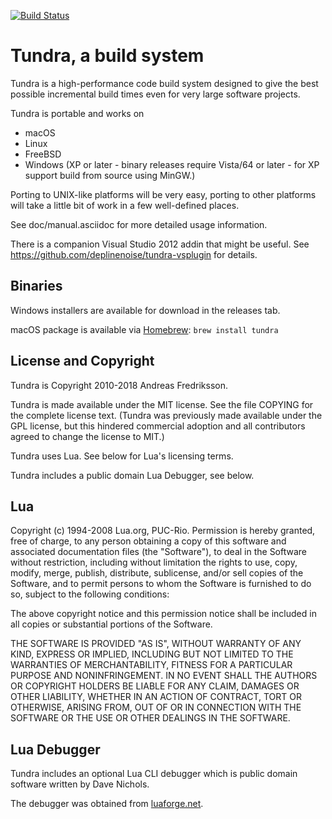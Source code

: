 [![Build Status](https://travis-ci.org/deplinenoise/tundra.svg?branch=master)](https://travis-ci.org/deplinenoise/tundra)

Tundra, a build system
=============================================================================

Tundra is a high-performance code build system designed to give the best
possible incremental build times even for very large software projects.

Tundra is portable and works on

  - macOS
  - Linux
  - FreeBSD
  - Windows (XP or later - binary releases require Vista/64 or later - for XP support build from source using MinGW.)

Porting to UNIX-like platforms will be very easy, porting to other platforms
will take a little bit of work in a few well-defined places.

See doc/manual.asciidoc for more detailed usage information.

There is a companion Visual Studio 2012 addin that might be useful. See
https://github.com/deplinenoise/tundra-vsplugin for details.

Binaries
-----------------------------------------------------------------------------

Windows installers are available for download in the releases tab.

macOS package is available via [Homebrew](http://brew.sh): `brew install tundra`

License and Copyright
-----------------------------------------------------------------------------

Tundra is Copyright 2010-2018 Andreas Fredriksson.

Tundra is made available under the MIT license. See the file COPYING for the
complete license text. (Tundra was previously made available under the GPL
license, but this hindered commercial adoption and all contributors agreed to
change the license to MIT.)

Tundra uses Lua. See below for Lua's licensing terms.

Tundra includes a public domain Lua Debugger, see below.

Lua
-----------------------------------------------------------------------------

Copyright (c) 1994-2008 Lua.org, PUC-Rio.
Permission is hereby granted, free of charge, to any person obtaining a copy of
this software and associated documentation files (the "Software"), to deal in
the Software without restriction, including without limitation the rights to
use, copy, modify, merge, publish, distribute, sublicense, and/or sell copies
of the Software, and to permit persons to whom the Software is furnished to do
so, subject to the following conditions:

The above copyright notice and this permission notice shall be included in all
copies or substantial portions of the Software.

THE SOFTWARE IS PROVIDED "AS IS", WITHOUT WARRANTY OF ANY KIND, EXPRESS OR
IMPLIED, INCLUDING BUT NOT LIMITED TO THE WARRANTIES OF MERCHANTABILITY,
FITNESS FOR A PARTICULAR PURPOSE AND NONINFRINGEMENT. IN NO EVENT SHALL THE
AUTHORS OR COPYRIGHT HOLDERS BE LIABLE FOR ANY CLAIM, DAMAGES OR OTHER
LIABILITY, WHETHER IN AN ACTION OF CONTRACT, TORT OR OTHERWISE, ARISING FROM,
OUT OF OR IN CONNECTION WITH THE SOFTWARE OR THE USE OR OTHER DEALINGS IN THE
SOFTWARE.

Lua Debugger
-----------------------------------------------------------------------------

Tundra includes an optional Lua CLI debugger which is public domain software
written by Dave Nichols.

The debugger was obtained from [luaforge.net](http://luaforge.net/projects/clidebugger/).
